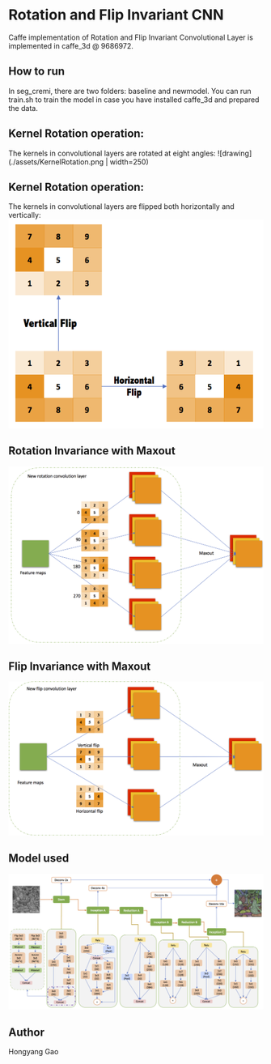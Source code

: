 # Rotation and Flip Invariant CNN

Caffe implementation of Rotation and Flip Invariant Convolutional Layer is implemented in caffe_3d @ 9686972.

## How to run

In seg_cremi, there are two folders: baseline and newmodel. You can run train.sh to train the model in case you have installed caffe_3d and prepared the data.

## Kernel Rotation operation:
The kernels in convolutional layers are rotated at eight angles:
![drawing](./assets/KernelRotation.png | width=250)

## Kernel Rotation operation:
The kernels in convolutional layers are flipped both horizontally and vertically:
![model](./assets/KernelFlip.png)

## Rotation Invariance with Maxout

![model](./assets/maxoutrotate.png)

## Flip Invariance with Maxout

![model](./assets/maxoutflip.png)

## Model used

![model](./assets/c_model.png)

## Author

Hongyang Gao
